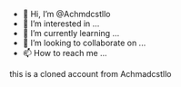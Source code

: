 - 👋 Hi, I’m @Achmdcstllo
- 👀 I’m interested in ...
- 🌱 I’m currently learning ...
- 💞️ I’m looking to collaborate on ...
- 📫 How to reach me ...

this is a cloned account from Achmadcstllo 
